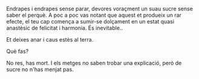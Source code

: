 Endrapes i endrapes sense parar, devores voraçment un suau sucre sense saber
el perquè. A poc a poc vas notant que aquest et produeix un rar efecte,
el teu cap comença a sumir-se dolçament en un estat quasi anastèsic de
felicitat i harmonia. És inevitable..

Et deixes anar i caus estès al terra.

Què fas?

No res, has mort. 
I els metges no saben trobar una explicació, però de sucre no n'has menjat pas.